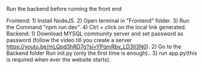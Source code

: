 Run the backend before running the front end

Frontend:
	1) Install NodeJS.
	2) Open terminal in "Frontend" folder.
	3) Run the Command "npm run dev".
	4) Ctrl + click on the local link generated.
Backend:
	1) Download MYSQL community server and set password as password (follow the video till you create a server https://youtu.be/mLQpd3hRD7g?si=YPqmRbv_LD3lI3N0).
	2) Go to the Backend folder Run init.py (only the first time is enough)..
	3) run app.py(this is required when ever the website starts).